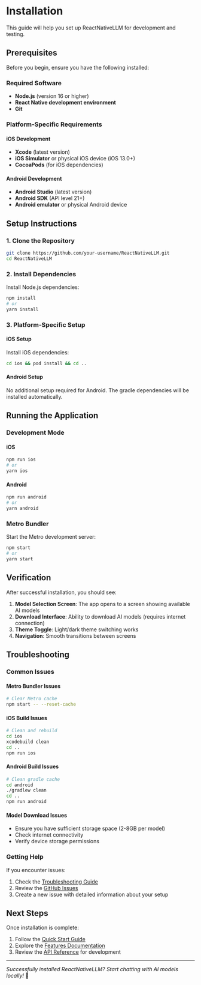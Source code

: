 # Installation

This guide will help you set up ReactNativeLLM for development and testing.

## Prerequisites

Before you begin, ensure you have the following installed:

### Required Software

- **Node.js** (version 16 or higher)
- **React Native development environment**
- **Git**

### Platform-Specific Requirements

#### iOS Development
- **Xcode** (latest version)
- **iOS Simulator** or physical iOS device (iOS 13.0+)
- **CocoaPods** (for iOS dependencies)

#### Android Development
- **Android Studio** (latest version)
- **Android SDK** (API level 21+)
- **Android emulator** or physical Android device

## Setup Instructions

### 1. Clone the Repository

```bash
git clone https://github.com/your-username/ReactNativeLLM.git
cd ReactNativeLLM
```

### 2. Install Dependencies

Install Node.js dependencies:

```bash
npm install
# or
yarn install
```

### 3. Platform-Specific Setup

#### iOS Setup

Install iOS dependencies:

```bash
cd ios && pod install && cd ..
```

#### Android Setup

No additional setup required for Android. The gradle dependencies will be installed automatically.

## Running the Application

### Development Mode

#### iOS
```bash
npm run ios
# or
yarn ios
```

#### Android
```bash
npm run android
# or
yarn android
```

### Metro Bundler

Start the Metro development server:

```bash
npm start
# or
yarn start
```

## Verification

After successful installation, you should see:

1. **Model Selection Screen**: The app opens to a screen showing available AI models
2. **Download Interface**: Ability to download AI models (requires internet connection)
3. **Theme Toggle**: Light/dark theme switching works
4. **Navigation**: Smooth transitions between screens

## Troubleshooting

### Common Issues

#### Metro Bundler Issues
```bash
# Clear Metro cache
npm start -- --reset-cache
```

#### iOS Build Issues
```bash
# Clean and rebuild
cd ios
xcodebuild clean
cd ..
npm run ios
```

#### Android Build Issues
```bash
# Clean gradle cache
cd android
./gradlew clean
cd ..
npm run android
```

#### Model Download Issues
- Ensure you have sufficient storage space (2-8GB per model)
- Check internet connectivity
- Verify device storage permissions

### Getting Help

If you encounter issues:

1. Check the [Troubleshooting Guide](./guides/troubleshooting.md)
2. Review the [GitHub Issues](https://github.com/your-username/ReactNativeLLM/issues)
3. Create a new issue with detailed information about your setup

## Next Steps

Once installation is complete:

1. Follow the [Quick Start Guide](./getting-started/quick-start.md)
2. Explore the [Features Documentation](./features/model-management.md)
3. Review the [API Reference](./api/components/overview.md) for development

---

*Successfully installed ReactNativeLLM? Start chatting with AI models locally!* 🎉